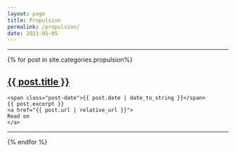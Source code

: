 ```yaml
---
layout: page
title: Propulsion
permalink: /propulsion/
date: 2021-05-05
---
```


<hr>

<div class="posts">
  {% for post in site.categories.propulsion%}
  <div class="post">
    <h2 class="post-title">
      <a href="{{ post.url | relative_url }}">
        {{ post.title }}
      </a>
    </h2>

    <span class="post-date">{{ post.date | date_to_string }}</span>
    {{ post.excerpt }}
    <a href="{{ post.url | relative_url }}">
    Read on
    </a>
  </div>
  <hr>
  {% endfor %}
</div>